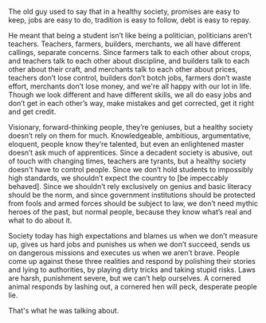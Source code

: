 The old guy used to say that
in a healthy society,
promises are easy to keep,
jobs are easy to do,
tradition is easy to follow,
debt is easy to repay.

He meant that
being a student isn’t like being a politician,
politicians aren’t teachers.
Teachers, farmers, builders, merchants,
we all have different callings,
separate concerns.
Since farmers talk to each other about crops,
and teachers talk to each other about discipline,
and builders talk to each other about their craft,
and merchants talk to each other about prices,
teachers don’t lose control,
builders don’t botch jobs,
farmers don’t waste effort,
merchants don’t lose money,
and we're all happy with our lot in life.
Though we look different
and have different skills,
we all do easy jobs
and don’t get in each other’s way,
make mistakes and get corrected,
get it right and get credit.

Visionary,
forward-thinking people,
they’re geniuses,
but a healthy society
doesn’t rely on them for much.
Knowledgeable, ambitious,
argumentative, eloquent,
people know they’re talented,
but even an enlightened master
doesn’t ask much of apprentices.
Since a decadent society is abusive,
out of touch with changing times,
teachers are tyrants,
but a healthy society
doesn't have to control people.
Since we don’t hold students
to impossibly high standards,
we shouldn’t expect the country
to [be impeccably behaved].
Since we shouldn’t rely exclusively on genius
and basic literacy
should be the norm,
and since government institutions
should be protected from fools
and armed forces
should be subject to law,
we don’t need mythic heroes of the past,
but normal people,
because they know what’s real
and what to do about it.

Society today
has high expectations
and blames us when we don’t measure up,
gives us hard jobs
and punishes us when we don’t succeed,
sends us on dangerous missions
and executes us when we aren’t brave.
People come up against these three realities
and respond by polishing their stories
and lying to authorities,
by playing dirty tricks
and taking stupid risks.
Laws are harsh,
punishment severe,
but we can’t help ourselves.
A cornered animal responds by lashing out,
a cornered hen will peck,
desperate people lie.

That's what he was talking about.
